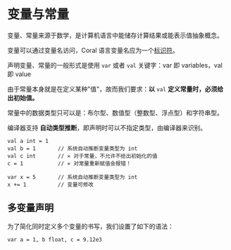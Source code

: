 # 变量与常量

变量、常量来源于数学，是计算机语言中能储存计算结果或能表示值抽象概念。

变量可以通过变量名访问，Coral 语言变量名应为一个[标识符](../grammar#_7)。

声明变量、常量的一般形式是使用 `var` 或者 `val` 关键字：var 即 variables，val 即 value

由于常量本身就是在定义某种"值"，故而我们要求：**以** `val` **定义常量时，必须给出初始值。**

常量中的数据类型只可以是：布尔型、数值型（整数型、浮点型）和字符串型。

编译器支持 **自动类型推断**，即声明时可以不指定类型，由编译器来识别。

```coral
val a int = 1
val b = 1       // 系统自动推断变量类型为 int
val c int       // ✕ 对于常量，不允许不给出初始化的值
c = 1           // ✕ 对常量重新赋值会报错！

var x = 5       // 系统自动推断变量类型为 int
x += 1          // 变量可修改
```

## 多变量声明

为了简化同时定义多个变量的书写，我们设置了如下的语法：

```coral
var a = 1, b float, c = 9.12e3
```
